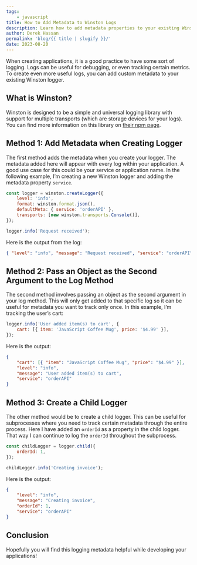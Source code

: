 ```yaml
---
tags:
    - javascript
title: How to Add Metadata to Winston Logs
description: Learn how to add metadata properties to your existing Winston logging solution.
author: Derek Hassan
permalink: 'blog/{{ title | slugify }}/'
date: 2023-08-20
---
```


When creating applications, it is a good practice to have some sort of logging. Logs can be useful for debugging, or even tracking certain metrics. To create even more useful logs, you can add custom metadata to your existing Winston logger.

## What is Winston?

Winston is designed to be a simple and universal logging library with support for multiple transports (which are storage devices for your logs). You can find more information on this library on [their npm page](https://www.npmjs.com/package/winston).

## Method 1: Add Metadata when Creating Logger

The first method adds the metadata when you create your logger. The metadata added here will appear with every log within your application. A good use case for this could be your service or application name. In the following example, I’m creating a new Winston logger and adding the metadata property `service`.

```js
const logger = winston.createLogger({
    level: 'info',
    format: winston.format.json(),
    defaultMeta: { service: 'orderAPI' },
    transports: [new winston.transports.Console()],
});

logger.info('Request received');
```

Here is the output from the log:

```json
{ "level": "info", "message": "Request received", "service": "orderAPI" }
```

## Method 2: Pass an Object as the Second Argument to the Log Method

The second method involves passing an object as the second argument in your log method. This will only get added to that specific log so it can be useful for metadata you want to track only once. In this example, I’m tracking the user’s cart:

```js
logger.info('User added item(s) to cart', {
    cart: [{ item: 'JavaScript Coffee Mug', price: '$4.99' }],
});
```

Here is the output:

```json
{
    "cart": [{ "item": "JavaScript Coffee Mug", "price": "$4.99" }],
    "level": "info",
    "message": "User added item(s) to cart",
    "service": "orderAPI"
}
```

## Method 3: Create a Child Logger

The other method would be to create a child logger. This can be useful for subprocesses where you need to track certain metadata through the entire process. Here I have added an `orderId` as a property in the child logger. That way I can continue to log the `orderId` throughout the subprocess.

```js
const childLogger = logger.child({
    orderId: 1,
});

childLogger.info('Creating invoice');
```

Here is the output:

```json
{
    "level": "info",
    "message": "Creating invoice",
    "orderId": 1,
    "service": "orderAPI"
}
```

## Conclusion

Hopefully you will find this logging metadata helpful while developing your applications!
